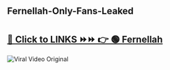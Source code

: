 
 ## Fernellah-Only-Fans-Leaked

# <h2><a href="https://clipsfans.com/Fernellah&ref=git">🔗 Click to LINKS ⏩⏩ 👉 🟢 Fernellah </a></h2>

<a href="https://clipsfans.com/Fernellah&ref=git" rel="nofollow" data-target="animated-image.originalLink"><img src="https://i.ibb.co.com/xMMVF88/686577567.gif" alt="Viral Video Original" style="max-width: 100%; display: inline-block;" data-target="animated-image.originalImage"></a>
